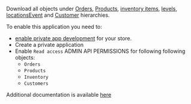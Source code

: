 Download all objects under [Orders](https://shopify.dev/docs/admin-api/rest/reference/orders/order#index-2020-10), 
[Products](https://shopify.dev/docs/admin-api/rest/reference/products/product), 
[inventory items](https://shopify.dev/api/admin-rest/2021-10/resources/inventoryitem#resource_object), 
[levels](https://shopify.dev/api/admin-rest/2021-10/resources/inventorylevel#top), 
[locations](https://shopify.dev/api/admin-rest/2021-10/resources/location#top)[Event](https://shopify.dev/docs/admin-api/rest/reference/events/event) and 
[Customer](https://shopify.dev/docs/admin-api/rest/reference/customers) hierarchies. 

To enable this application you need to:
 
- [enable private app development](https://help.shopify.com/en/manual/apps/private-apps#enable-private-app-development-from-the-shopify-admin) for your store. 
- Create a private application
- Enable `Read access` ADMIN API PERMISSIONS for following following objects:
    - `Orders`
    - `Products`
    - `Inventory`
    - `Customers`
    
    

Additional documentation is available [here](https://bitbucket.org/kds_consulting_team/kds-team.ex-shopify/src/master/README.md)